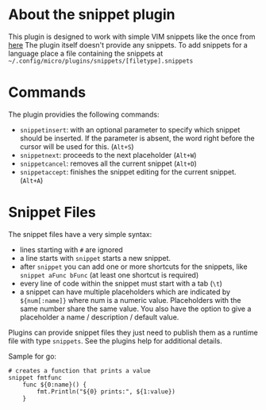 # About the snippet plugin

This plugin is designed to work with simple VIM snippets like the once from 
[here](https://github.com/honza/vim-snippets/tree/master/snippets)
The plugin itself doesn't provide any snippets. To add snippets for a language
place a file containing the snippets at `~/.config/micro/plugins/snippets/[filetype].snippets`

# Commands

The plugin providies the following commands:

* `snippetinsert`: with an optional parameter to specify which snippet should be inserted. If the parameter is absent, the word right before the cursor will be used for this. (`Alt+S`)
* `snippetnext`: proceeds to the next placeholder (`Alt+W`)
* `snippetcancel`: removes all the current snippet (`Alt+D`)
* `snippetaccept`: finishes the snippet editing for the current snippet. (`Alt+A`)

# Snippet Files

The snippet files have a very simple syntax:
* lines starting with `#` are ignored
* a line starts with `snippet` starts a new snippet.
* after `snippet` you can add one or more shortcuts for the snippets, like `snippet aFunc bFunc` (at least one shortcut is required)
* every line of code within the snippet must start with a tab (`\t`)
* a snippet can have multiple placeholders which are indicated by `${num[:name]}` where num is a numeric value. Placeholders with the same number share the same value. You also have the option to give a placeholder a name / description / default value.

Plugins can provide snippet files they just need to publish them as a runtime file with type `snippets`.
See the plugins help for additional details.

Sample for go:

```
# creates a function that prints a value
snippet fmtfunc
	func ${0:name}() {
		fmt.Println("${0} prints:", ${1:value})
	}
```